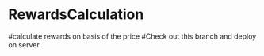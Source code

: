 # RewardsCalculation
#calculate rewards on basis of the price
#Check out this branch and deploy on server.

